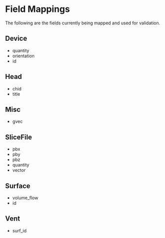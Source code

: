 # Field Mappings
The following are the fields currently being mapped and used for validation.


  ## Device
  
   - quantity
   - orientation
   - id

  ## Head
  
   - chid
   - title

  ## Misc
  
   - gvec

  ## SliceFile
  
   - pbx
   - pby
   - pbz
   - quantity
   - vector

  ## Surface
  
   - volume_flow
   - id

  ## Vent
  
   - surf_id

